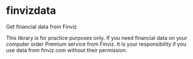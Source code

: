 # finvizdata
Get financial data from Finviz

This library is for practice purposes only. If you need financial data on your computer order Premium service from Finviz. It is your responsibility if you use data from finviz.com without their permission.
